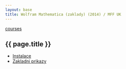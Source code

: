 ```yaml
---
layout: base
title: Wolfram Mathematica (zaklady) (2014) / MFF UK
---
```


[courses](..)

## {{ page.title }}

* [Instalace](instalace.html)
* [Zakladni prikazy](zakladni-prikazy.html)


